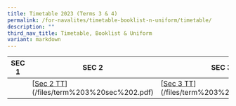 ```yaml
---
title: Timetable 2023 (Terms 3 & 4)
permalink: /for-navalites/timetable-booklist-n-uniform/timetable/
description: ""
third_nav_title: Timetable, Booklist & Uniform
variant: markdown
---
```

| **SEC 1** | **SEC 2** | **SEC 3** | **SEC 4/5** |
| -------- | -------- | -------- |-------- |
| [](/files/term%203%20sec%201.pdf)| [[Sec 2 TT](/files/Sec_2_TT.pdf)](/files/term%203%20sec%202.pdf)| [[Sec 3 TT](/files/Sec3_TT.pdf)](/files/term%203%20sec%203.pdf)  |[[Sec 4&5 TT](/files/Sec_4_5_TT.pdf)](/files/term%203%20sec%204_5.pdf)  |




